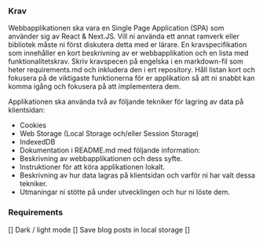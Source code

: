 ### Krav

Webbapplikationen ska vara en Single Page Application (SPA) som använder sig av React & Next.JS.
Vill ni använda ett annat ramverk eller bibliotek måste ni först diskutera detta med er lärare.
En kravspecifikation som innehåller en kort beskrivning av er webbapplikation och en lista med funktionalitetskrav.
Skriv kravspecen på engelska i en markdown-fil som heter requirements.md och inkludera den i ert repository.
Håll listan kort och fokusera på de viktigaste funktionerna för er applikation så att ni snabbt kan komma igång och fokusera på att implementera dem.

Applikationen ska använda två av följande tekniker för lagring av data på klientsidan:
- Cookies
- Web Storage (Local Storage och/eller Session Storage)
- IndexedDB
- Dokumentation i README.md med följande information:
-  Beskrivning av webbapplikationen och dess syfte.
- Instruktioner för att köra applikationen lokalt.
- Beskrivning av hur data lagras på klientsidan och varför ni har valt dessa tekniker.
- Utmaningar ni stötte på under utvecklingen och hur ni löste dem.


### Requirements

[] Dark / light mode
[] Save blog posts in local storage
[]